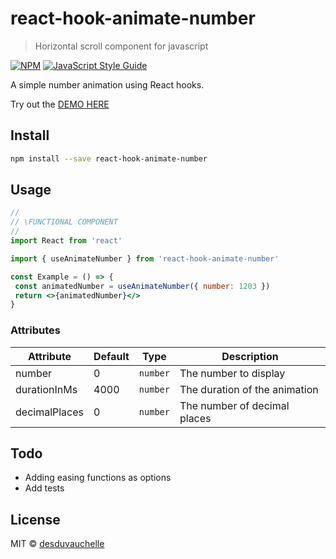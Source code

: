# react-hook-animate-number

> Horizontal scroll component for javascript

[![NPM](https://img.shields.io/npm/v/react-hook-animate-number.svg)](https://www.npmjs.com/package/react-hook-animate-number) [![JavaScript Style Guide](https://img.shields.io/badge/code_style-standard-brightgreen.svg)](https://standardjs.com)

A simple number animation using React hooks.

Try out the [DEMO HERE](https://desduvauchelle.github.io/react-hook-animate-number/)

## Install

```bash
npm install --save react-hook-animate-number
```

## Usage

```jsx
//
// \FUNCTIONAL COMPONENT
//
import React from 'react'

import { useAnimateNumber } from 'react-hook-animate-number'

const Example = () => {
 const animatedNumber = useAnimateNumber({ number: 1203 })
 return <>{animatedNumber}</>
}

```

### Attributes

| Attribute | Default | Type | Description |
| ----- | ----- | ----- | ----- |
| number | 0 | `number` | The number to display |
| durationInMs | 4000 | `number` | The duration of the animation |
| decimalPlaces | 0 | `number` | The number of decimal places |

## Todo

- Adding easing functions as options
- Add tests

## License

MIT © [desduvauchelle](https://github.com/desduvauchelle)
